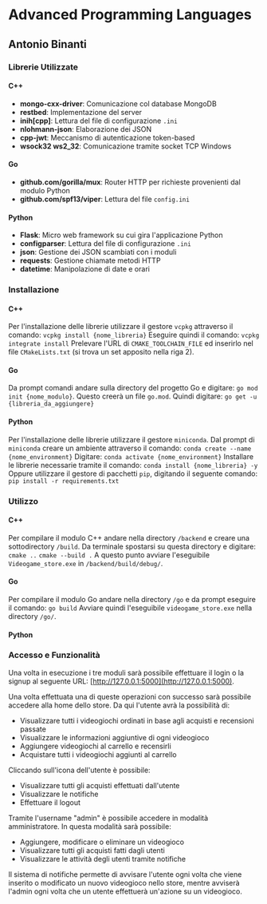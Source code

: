 # Advanced Programming Languages

## Antonio Binanti

### Librerie Utilizzate

#### C++
- **mongo-cxx-driver**: Comunicazione col database MongoDB
- **restbed**: Implementazione del server
- **inih[cpp]**: Lettura del file di configurazione `.ini`
- **nlohmann-json**: Elaborazione dei JSON
- **cpp-jwt**: Meccanismo di autenticazione token-based
- **wsock32 ws2_32**: Comunicazione tramite socket TCP Windows

#### Go
- **github.com/gorilla/mux**: Router HTTP per richieste provenienti dal modulo Python
- **github.com/spf13/viper**: Lettura del file `config.ini`

#### Python
- **Flask**: Micro web framework su cui gira l'applicazione Python
- **configparser**: Lettura del file di configurazione `.ini`
- **json**: Gestione dei JSON scambiati con i moduli
- **requests**: Gestione chiamate metodi HTTP
- **datetime**: Manipolazione di date e orari

### Installazione

#### C++
Per l'installazione delle librerie utilizzare il gestore `vcpkg` attraverso il comando: `vcpkg install {nome_libreria}`
Eseguire quindi il comando: `vcpkg integrate install`
Prelevare l'URL di `CMAKE_TOOLCHAIN_FILE` ed inserirlo nel file `CMakeLists.txt` (si trova un set apposito nella riga 2).

#### Go
Da prompt comandi andare sulla directory del progetto Go e digitare: `go mod init {nome_modulo}`.
Questo creerà un file `go.mod`. Quindi digitare: `go get -u {libreria_da_aggiungere}`

#### Python
Per l'installazione delle librerie utilizzare il gestore `miniconda`. Dal prompt di `miniconda` creare un ambiente attraverso il comando: `conda create --name {nome_environment}`
Digitare: `conda activate {nome_environment}`
Installare le librerie necessarie tramite il comando: `conda install {nome_libreria} -y`
Oppure utilizzare il gestore di pacchetti `pip`, digitando il seguente comando: `pip install -r requirements.txt`

### Utilizzo

#### C++
Per compilare il modulo C++ andare nella directory `/backend` e creare una sottodirectory `/build`. Da terminale spostarsi su questa directory e digitare:
`cmake ..`
`cmake --build .`
A questo punto avviare l'eseguibile `Videogame_store.exe` in `/backend/build/debug/`.

#### Go
Per compilare il modulo Go andare nella directory `/go` e da prompt eseguire il comando: `go build`
Avviare quindi l'eseguibile `videogame_store.exe` nella directory `/go/`.

#### Python

### Accesso e Funzionalità

Una volta in esecuzione i tre moduli sarà possibile effettuare il login o la signup al seguente URL: [http://127.0.0.1:5000](http://127.0.0.1:5000).

Una volta effettuata una di queste operazioni con successo sarà possibile accedere alla home dello store. Da qui l'utente avrà la possibilità di:
- Visualizzare tutti i videogiochi ordinati in base agli acquisti e recensioni passate
- Visualizzare le informazioni aggiuntive di ogni videogioco
- Aggiungere videogiochi al carrello e recensirli
- Acquistare tutti i videogiochi aggiunti al carrello

Cliccando sull'icona dell'utente è possibile:
- Visualizzare tutti gli acquisti effettuati dall'utente
- Visualizzare le notifiche
- Effettuare il logout

Tramite l'username "admin" è possibile accedere in modalità amministratore. In questa modalità sarà possibile:
- Aggiungere, modificare o eliminare un videogioco
- Visualizzare tutti gli acquisti fatti dagli utenti
- Visualizzare le attività degli utenti tramite notifiche

Il sistema di notifiche permette di avvisare l'utente ogni volta che viene inserito o modificato un nuovo videogioco nello store, mentre avviserà l'admin ogni volta che un utente effettuerà un'azione su un videogioco.


